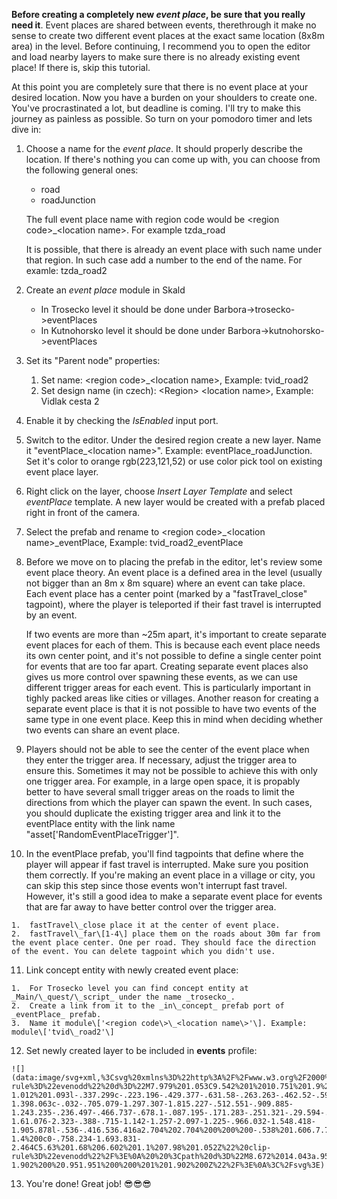 **Before creating a completely new _event place_, be sure that you really need it**. Event places are shared between events, therethrough it make no sense to create two different event places at the exact same location (8x8m area) in the level. Before continuing, I recommend you to open the editor and load nearby layers to make sure there is no already existing event place! If there is, skip this tutorial.

At this point you are completely sure that there is no event place at your desired location. Now you have a burden on your shoulders to create one. You've procrastinated a lot, but deadline is coming. I'll try to make this journey as painless as possible. So turn on your pomodoro timer and lets dive in:

1.  Choose a name for the _event place_. It should properly describe the location. If there's nothing you can come up with, you can choose from the following general ones:
    
    -   road
    -   roadJunction
    
    The full event place name with region code would be <region code\>\_<location name\>. For example tzda\_road
    
    It is possible, that there is already an event place with such name under that region. In such case add a number to the end of the name. For examle: tzda\_road2
    
2.  Create an _event place_ module in Skald
    
    -   In Trosecko level it should be done under Barbora-\>trosecko-\>eventPlaces
    -   In Kutnohorsko level it should be done under Barbora-\>kutnohorsko-\>eventPlaces
3.  Set its "Parent node" properties:
    
    1.  Set name: <region code\>\_<location name\>, Example: tvid\_road2
    2.  Set design name (in czech): <Region\> <location name\>, Example: Vidlak cesta 2
4.  Enable it by checking the _IsEnabled_ input port.
    
5.  Switch to the editor. Under the desired region create a new layer. Name it "eventPlace\_<location name\>". Example: eventPlace\_roadJunction. Set it's color to orange rgb(223,121,52) or use color pick tool on existing event place layer.
    
6.  Right click on the layer, choose _Insert Layer Template_ and select _eventPlace_ template. A new layer would be created with a prefab placed right in front of the camera.
    
7.  Select the prefab and rename to <region code\>\_<location name\>\_eventPlace, Example: tvid\_road2\_eventPlace
    
8.  Before we move on to placing the prefab in the editor, let's review some event place theory. An event place is a defined area in the level (usually not bigger than an 8m x 8m square) where an event can take place. Each event place has a center point (marked by a "fastTravel\_close" tagpoint), where the player is teleported if their fast travel is interrupted by an event.
    
    If two events are more than ~25m apart, it's important to create separate event places for each of them. This is because each event place needs its own center point, and it's not possible to define a single center point for events that are too far apart. Creating separate event places also gives us more control over spawning these events, as we can use different trigger areas for each event. This is particularly important in tighly packed areas like cities or villages. Another reason for creating a separate event place is that it is not possible to have two events of the same type in one event place. Keep this in mind when deciding whether two events can share an event place.
    
9.  Players should not be able to see the center of the event place when they enter the trigger area. If necessary, adjust the trigger area to ensure this. Sometimes it may not be possible to achieve this with only one trigger area. For example, in a large open space, it is propably better to have several small trigger areas on the roads to limit the directions from which the player can spawn the event. In such cases, you should duplicate the existing trigger area and link it to the eventPlace entity with the link name "asset\['RandomEventPlaceTrigger'\]".
    
10.  In the eventPlace prefab, you'll find tagpoints that define where the player will appear if fast travel is interrupted. Make sure you position them correctly. If you're making an event place in a village or city, you can skip this step since those events won't interrupt fast travel. However, it's still a good idea to make a separate event place for events that are far away to have better control over the trigger area.
    
    1.  fastTravel\_close place it at the center of event place.
    2.  fastTravel\_far\[1-4\] place them on the roads about 30m far from the event place center. One per road. They should face the direction of the event. You can delete tagpoint which you didn't use.
11.  Link concept entity with newly created event place:
    
    1.  For Trosecko level you can find concept entity at _Main/\_quest/\_script_ under the name _trosecko_.
    2.  Create a link from it to the _in\_concept_ prefab port of _eventPlace_ prefab.
    3.  Name it module\['<region code\>\_<location name\>'\]. Example: module\['tvid\_road2'\]
12.  Set newly created layer to be included in **events** profile:
    
    ![](data:image/svg+xml,%3Csvg%20xmlns%3D%22http%3A%2F%2Fwww.w3.org%2F2000%2Fsvg%22%20width%3D%2216%22%20height%3D%2216%22%20fill%3D%22currentColor%22%20viewBox%3D%220%200%2016%2016%22%3E%0A%20%20%3Cpath%20fill-rule%3D%22evenodd%22%20d%3D%22M7.979%201.053C9.542%201%2010.751%201.9%2011.354%203.009c.588%201.084.703%202.578-.166%203.802-.306.43-.67.783-1.012%201.093l-.337.299c-.223.196-.429.377-.631.58-.263.263-.462.52-.595.82-.131.297-.213.67-.19%201.186a.7.7%200%201%201-1.398.063c-.032-.705.079-1.297.307-1.815.227-.512.551-.909.885-1.243.235-.236.497-.466.737-.678.1-.087.195-.171.283-.251.321-.29.594-.562.81-.865.5-.703.464-1.61.076-2.323-.388-.715-1.142-1.257-2.097-1.225-.966.032-1.548.418-1.905.878l-.536-.416.536.416a2.704%202.704%200%200%200-.538%201.606.7.7%200%201%201-1.4%200c0-.758.234-1.693.831-2.464C5.63%201.68%206.602%201.1%207.98%201.052Z%22%20clip-rule%3D%22evenodd%22%2F%3E%0A%20%20%3Cpath%20d%3D%22M8.672%2014.043a.951.951%200%201%201-1.902%200%20.951.951%200%200%201%201.902%200Z%22%2F%3E%0A%3C%2Fsvg%3E)
    
13.  You're done! Great job! 😎😎😎